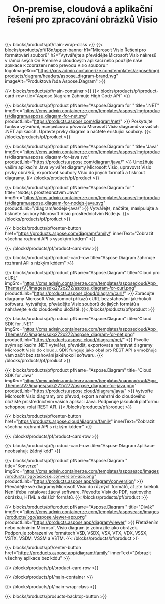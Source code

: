 ﻿---
title: On-premise, cloudová a aplikační řešení pro zpracování obrázků Visio 
weight: 1110
url: /cs/
description: Vytvářejte, zpracovávajte a převádějte Microsoft Visio nákresů prostřednictvím rozhraní High Code API nebo cloudových sad SDK. Nebo použijte naše aplikace pro různé platformy k zobrazení nebo převodu Visio souborů.
---
{{< blocks/products/pf/main-wrap-class >}}
{{< blocks/products/pf/i18n/upper-banner h1="Microsoft Visio Řešení pro formátování souborů" h2="Vytvářejte a převádějte Microsoft Visio nákresů v rámci svých On Premise a cloudových aplikací nebo použijte naše aplikace k zobrazení nebo převodu Visio souborů." logoImageSrc="https://cms.admin.containerize.com/templates/aspose/img/products/diagram/headers/aspose_diagram-brand.svg" imageAlt="Produktová řada Aspose.Diagram" >}}

{{< blocks/products/pf/main-container >}}
{{< blocks/products/pf/product-card-row title="Aspose.Diagram Zahrnuje High Code API" >}}

{{< blocks/products/pf/product pfName="Aspose.Diagram for " title=".NET" imgSrc="https://cms.admin.containerize.com/templates/aspose/img/products/diagram/aspose_diagram-for-net.svg" productLink="https://products.aspose.com/diagram/net/" >}}
Poskytujte funkce vytváření, manipulace a převodu Microsoft Visio diagramů ve vašich .NET aplikacích. Upravte prvky diagram a načtěte existující soubory.
{{< /blocks/products/pf/product >}}

{{< blocks/products/pf/product pfName="Aspose.Diagram for " title="Java" imgSrc="https://cms.admin.containerize.com/templates/aspose/img/products/diagram/aspose_diagram-for-java.svg" productLink="https://products.aspose.com/diagram/java/" >}}
Umožňuje vašim aplikacím Java vytvářet diagramy Microsoft Visio, upravovat Visio prvky obrázků, exportovat soubory Visio do jiných formátů a tisknout diagramy.
{{< /blocks/products/pf/product >}}

{{< blocks/products/pf/product pfName="Aspose.Diagram for " title="Node.js prostřednictvím Java" imgSrc="https://cms.admin.containerize.com/templates/aspose/img/products/diagram/aspose_diagram-for-nodejs-java.svg" productLink="/diagram/nodejs-java/" >}}
Vytvářejte, načtěte, manipulujte a tiskněte soubory Microsoft Visio prostřednictvím Node.js.
{{< /blocks/products/pf/product >}}

{{< blocks/products/pf/center-button href="https://products.aspose.com/diagram/family/" innerText="Zobrazit všechna rozhraní API s vysokým kódem" >}}

{{< /blocks/products/pf/product-card-row >}}

{{< blocks/products/pf/product-card-row title="Aspose.Diagram Zahrnuje rozhraní API s nízkým kódem" >}}

{{< blocks/products/pf/product pfName="Aspose.Diagram" title="Cloud pro cURL" imgSrc="https://cms.admin.containerize.com/templates/asposecloud/App_Themes/V3/images/sdk/272x272/aspose_diagram-for-curl.png" productLink="https://products.aspose.cloud/diagram/curl/" >}}
Zpracujte diagramy Microsoft Visio pomocí příkazů cURL bez stahování jakéhokoli softwaru. Vytvářejte, převádějte Visio souborů do jiných formátů a nahrávejte je do cloudového úložiště.
{{< /blocks/products/pf/product >}}

{{< blocks/products/pf/product pfName="Aspose.Diagram" title="Cloud SDK for .NET" imgSrc="https://cms.admin.containerize.com/templates/asposecloud/App_Themes/V3/images/sdk/272x272/aspose_diagram-for-net.png" productLink="https://products.aspose.cloud/diagram/net/" >}}
Povolte svým aplikacím .NET vytvářet, převádět, exportovat a nahrávat diagramy Microsoft Visio do cloudu. SDK funguje jako obal pro REST API a umožňuje vám začít bez stahování jakéhokoli softwaru.
{{< /blocks/products/pf/product >}}

{{< blocks/products/pf/product pfName="Aspose.Diagram" title="Cloud SDK for Java" imgSrc="https://cms.admin.containerize.com/templates/asposecloud/App_Themes/V3/images/sdk/272x272/aspose_diagram-for-java.png" productLink="https://products.aspose.cloud/diagram/java/" >}}
Vytvořte Microsoft Visio diagramy pro převod, export a nahrání do cloudového úložiště prostřednictvím vašich aplikací Java. Podporuje jakoukoli platformu schopnou volat REST API.
{{< /blocks/products/pf/product >}}

{{< blocks/products/pf/center-button href="https://products.aspose.cloud/diagram/family" innerText="Zobrazit všechna rozhraní API s nízkým kódem" >}}

{{< /blocks/products/pf/product-card-row >}}

{{< blocks/products/pf/product-card-row title="Aspose.Diagram Aplikace neobsahuje žádný kód" >}}

{{< blocks/products/pf/product pfName="Aspose.Diagram " title="Konverze" imgSrc="https://cms.admin.containerize.com/templates/asposeapp/images/products/logo/aspose_conversion-app.png" productLink="https://products.aspose.app/diagram/conversion" >}}
Převádějte své diagramy Microsoft Visio do různých formátů, ať jste kdekoli. Není třeba instalovat žádný software. Převeďte Visio do PDF, rastrového obrázku, HTML a dalších formátů.
{{< /blocks/products/pf/product >}}

{{< blocks/products/pf/product pfName="Aspose.Diagram " title="Divák" imgSrc="https://cms.admin.containerize.com/templates/asposeapp/images/products/logo/aspose_viewer-app.png" productLink="https://products.aspose.app/diagram/viewer" >}}
Přetažením nebo nahráním Microsoft Visio diagram je zobrazíte jako obrázek. Podporuje zobrazení ve formátech VSD, VSDX, VSX, VTX, VDX, VSSX, VSTX, VSDM, VSSM a VSTM.
{{< /blocks/products/pf/product >}}

{{< blocks/products/pf/center-button href="https://products.aspose.app/diagram/family" innerText="Zobrazit všechny aplikace bez kódu" >}}

{{< /blocks/products/pf/product-card-row >}}

{{< /blocks/products/pf/main-container >}}


{{< /blocks/products/pf/main-wrap-class >}}

{{< blocks/products/products-backtop-button >}}